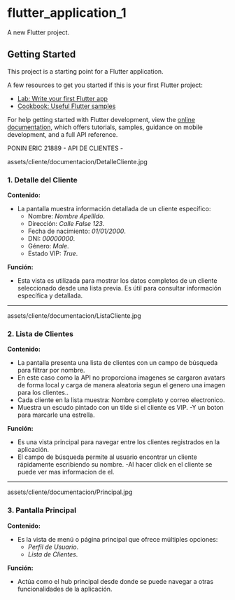 # flutter_application_1

A new Flutter project.

## Getting Started

This project is a starting point for a Flutter application.

A few resources to get you started if this is your first Flutter project:

- [Lab: Write your first Flutter app](https://docs.flutter.dev/get-started/codelab)
- [Cookbook: Useful Flutter samples](https://docs.flutter.dev/cookbook)

For help getting started with Flutter development, view the
[online documentation](https://docs.flutter.dev/), which offers tutorials,
samples, guidance on mobile development, and a full API reference.


PONIN ERIC 21889 - API DE CLIENTES - 

assets/cliente/documentacion/DetalleCliente.jpg
### 1. **Detalle del Cliente**
   **Contenido:**
   - La pantalla muestra información detallada de un cliente específico:
     - Nombre: *Nombre Apellido*.
     - Dirección: *Calle False 123*.
     - Fecha de nacimiento: *01/01/2000*.
     - DNI: *00000000*.
     - Género: *Male*.
     - Estado VIP: *True*.

   **Función:**
   - Esta vista es utilizada para mostrar los datos completos de un cliente seleccionado desde una lista previa. Es útil para consultar información específica y detallada.

---
assets/cliente/documentacion/ListaCliente.jpg
### 2. **Lista de Clientes**
   **Contenido:**
   - La pantalla presenta una lista de clientes con un campo de búsqueda para filtrar por nombre.
   - En este caso como la API no proporciona imagenes se cargaron avatars de forma local y carga de manera aleatoria segun el genero una imagen para los clientes..
   - Cada cliente en la lista muestra: Nombre completo y correo electronico.
   - Muestra un escudo pintado con un tilde si el cliente es VIP.
   -Y un boton para marcarle una estrella.

   **Función:**
   - Es una vista principal para navegar entre los clientes registrados en la aplicación.
   - El campo de búsqueda permite al usuario encontrar un cliente rápidamente escribiendo su nombre.
   -Al hacer click en el cliente se puede ver mas informacion de el.

---
assets/cliente/documentacion/Principal.jpg
### 3. **Pantalla Principal**
   **Contenido:**
   - Es la vista de menú o página principal que ofrece múltiples opciones:
     - *Perfil de Usuario*.
     - *Lista de Clientes*.

   **Función:**
   - Actúa como el hub principal desde donde se puede navegar a otras funcionalidades de la aplicación.

